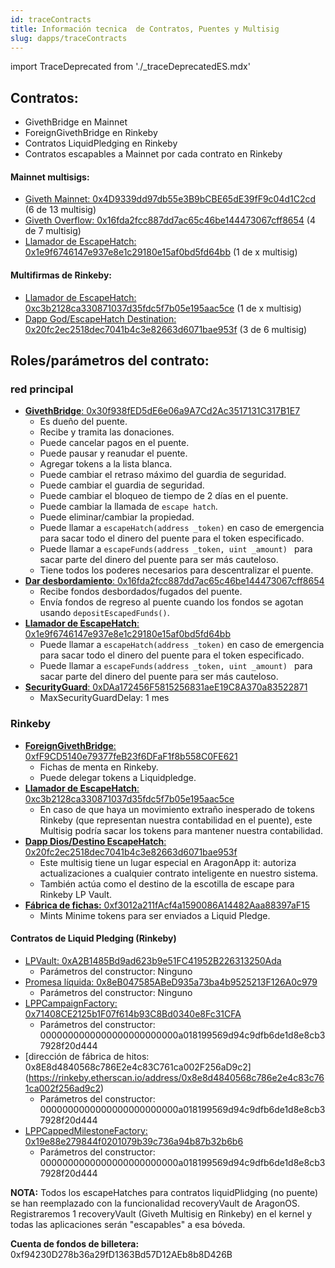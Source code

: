 ```yaml
---
id: traceContracts
title: Información tecnica  de Contratos, Puentes y Multisig
slug: dapps/traceContracts
---
```

import TraceDeprecated from './_traceDeprecatedES.mdx'

<TraceDeprecated />

## Contratos:
* GivethBridge en Mainnet
* ForeignGivethBridge en Rinkeby
* Contratos LiquidPledging en Rinkeby
* Contratos escapables a Mainnet por cada contrato en Rinkeby


#### Mainnet multisigs:
* [Giveth Mainnet: 0x4D9339dd97db55e3B9bCBE65dE39fF9c04d1C2cd](https://eth.blockscout.com/address/0x4D9339dd97db55e3B9bCBE65dE39fF9c04d1C2cd) (6 de 13 multisig)
* [Giveth Overflow: 0x16fda2fcc887dd7ac65c46be144473067cff8654](https://eth.blockscout.com/address/0x16fda2fcc887dd7ac65c46be144473067cff8654) (4 de 7 multisig)
* [Llamador de EscapeHatch: 0x1e9f6746147e937e8e1c29180e15af0bd5fd64bb](https://eth.blockscout.com/address/0x1e9f6746147e937e8e1c29180e15af0bd5fd64bb) (1 de x multisig)

#### Multifirmas de Rinkeby:
* [Llamador de EscapeHatch: 0xc3b2128ca330871037d35fdc5f7b05e195aac5ce](https://rinkeby.etherscan.io/address/0xc3b2128ca330871037d35fdc5f7b05e195aac5ce) (1 de x multisig)
* [Dapp God/EscapeHatch Destination: 0x20fc2ec2518dec7041b4c3e82663d6071bae953f](https://rinkeby.etherscan.io/address/0x20fc2ec2518dec7041b4c3e82663d6071bae953f) (3 de 6 multisig)


 ## Roles/parámetros del contrato:
### red principal
 - [**GivethBridge**: 0x30f938fED5dE6e06a9A7Cd2Ac3517131C317B1E7](https://eth.blockscout.com/address/0x30f938fED5dE6e06a9A7Cd2Ac3517131C317B1E7)
     - Es dueño del puente.
     - Recibe y tramita las donaciones.
     - Puede cancelar pagos en el puente.
     - Puede pausar y reanudar el puente.
     - Agregar tokens a la lista blanca.
     - Puede cambiar el retraso máximo del guardia de seguridad.
     - Puede cambiar el guardia de seguridad.
     - Puede cambiar el bloqueo de tiempo de 2 días en el puente.
     - Puede cambiar la llamada de `escape hatch`.
     - Puede eliminar/cambiar la propiedad.
     - Puede llamar a `escapeHatch(address _token)` en caso de emergencia para sacar todo el dinero del puente para el token especificado.
     - Puede llamar a `escapeFunds(address _token, uint _amount) ` para sacar parte del dinero del puente para ser más cauteloso.
     - Tiene todos los poderes necesarios para descentralizar el puente.
 - [**Dar desbordamiento**: 0x16fda2fcc887dd7ac65c46be144473067cff8654](https://eth.blockscout.com/address/0x16fda2fcc887dd7ac65c46be144473067cff8654)
     - Recibe fondos desbordados/fugados del puente.
     - Envía fondos de regreso al puente cuando los fondos se agotan usando `depositEscapedFunds()`.
 - [**Llamador de EscapeHatch**: 0x1e9f6746147e937e8e1c29180e15af0bd5fd64bb](https://eth.blockscout.com/address/0x1e9f6746147e937e8e1c29180e15af0bd5fd64bb)
     - Puede llamar a `escapeHatch(address _token)` en caso de emergencia para sacar todo el dinero del puente para el token especificado.
     - Puede llamar a `escapeFunds(address _token, uint _amount) ` para sacar parte del dinero del puente para ser más cauteloso.
 - [**SecurityGuard**: 0xDAa172456F5815256831aeE19C8A370a83522871](https://eth.blockscout.com/address/0xDAa172456F5815256831aeE19C8A370a83522871)
     - MaxSecurityGuardDelay: 1 mes

### Rinkeby
 - [**ForeignGivethBridge**: 0xfF9CD5140e79377feB23f6DFaF1f8b558C0FE621](https://rinkeby.etherscan.io/address/0xff9cd5140e79377feb23f6dfaf1f8b558c0fe621)
      - Fichas de menta en Rinkeby.
      - Puede delegar tokens a Liquidpledge.
 - [**Llamador de EscapeHatch**: 0xc3b2128ca330871037d35fdc5f7b05e195aac5ce](https://rinkeby.etherscan.io/address/0xc3b2128ca330871037d35fdc5f7b05e195aac5ce)
     - En caso de que haya un movimiento extraño inesperado de tokens Rinkeby (que representan nuestra contabilidad en el puente), este Multisig podría sacar los tokens para mantener nuestra contabilidad.
 - [**Dapp Dios/Destino EscapeHatch**: 0x20fc2ec2518dec7041b4c3e82663d6071bae953f](https://rinkeby.etherscan.io/address/0x20fc2ec2518dec7041b4c3e82663d6071bae953f)
     - Este multisig tiene un lugar especial en AragonApp it: autoriza actualizaciones a cualquier contrato inteligente en nuestro sistema.
     - También actúa como el destino de la escotilla de escape para Rinkeby LP Vault.
- [**Fábrica de fichas:** 0xf3012a211fAcf4a1590086A14482Aaa88397aF15](https://rinkeby.etherscan.io/address/0xf3012a211facf4a1590086a14482aaa88397af15)
    - Mints Minime tokens para ser enviados a Liquid Pledge.
#### Contratos de Liquid Pledging (Rinkeby)
 - [LPVault: 0xA2B1485Bd9ad623b9e51FC41952B226313250Ada](https://rinkeby.etherscan.io/address/0xa2b1485bd9ad623b9e51fc41952b226313250ada)
    - Parámetros del constructor: Ninguno
 - [Promesa líquida: 0x8eB047585ABeD935a73ba4b9525213F126A0c979](https://rinkeby.etherscan.io/address/0x8eb047585abed935a73ba4b9525213f126a0c979)
    - Parámetros del constructor: Ninguno
 - [LPPCampaignFactory: 0x71408CE2125b1F07f614b93C8Bd0340e8Fc31CFA](https://rinkeby.etherscan.io/address/0x71408CE2125b1F07f614b93C8Bd0340e8Fc31CFA)
    - Parámetros del constructor: 0000000000000000000000000a018199569d94c9dfb6de1d8e8cb37928f20d444
 - [dirección de fábrica de hitos: 0x8E8d4840568c786E2e4c83C761ca002F256aD9c2] (https://rinkeby.etherscan.io/address/0x8e8d4840568c786e2e4c83c761ca002f256ad9c2)
    - Parámetros del constructor: 0000000000000000000000000a018199569d94c9dfb6de1d8e8cb37928f20d444
 - [LPPCappedMilestoneFactory: 0x19e88e279844f0201079b39c736a94b87b32b6b6](https://rinkeby.etherscan.io/address/0x19e88e279844f0201079b39c736a94b87b32b6b6)
    - Parámetros del constructor: 0000000000000000000000000a018199569d94c9dfb6de1d8e8cb37928f20d444

**NOTA:** Todos los escapeHatches para contratos liquidPlidging (no puente) se han reemplazado con la funcionalidad recoveryVault de AragonOS. Registraremos 1 recoveryVault (Giveth Multisig en Rinkeby) en el kernel y todas las aplicaciones serán "escapables" a esa bóveda.

**Cuenta de fondos de billetera:** 0xf94230D278b36a29fD1363Bd57D12AEb8b8D426B
